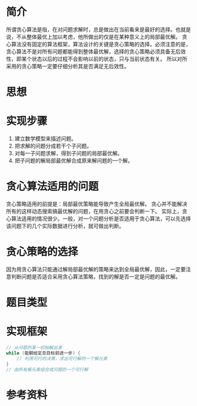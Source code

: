 # 简介
所谓贪心算法是指，在对问题求解时，总是做出在当前看来是最好的选择。也就是说，不从整体最优上加以考虑，他所做出的仅是在某种意义上的局部最优解。
贪心算法没有固定的算法框架，算法设计的关键是贪心策略的选择。必须注意的是，贪心算法不是对所有问题都能得到整体最优解，选择的贪心策略必须具备无后效性，即某个状态以后的过程不会影响以前的状态，只与当前状态有关。
所以对所采用的贪心策略一定要仔细分析其是否满足无后效性。


# 思想


# 实现步骤
1. 建立数学模型来描述问题。
2. 把求解的问题分成若干个子问题。
3. 对每一子问题求解，得到子问题的局部最优解。
4. 把子问题的解局部最优解合成原来解问题的一个解。

# 贪心算法适用的问题
贪心策略适用的前提是：局部最优策略能导致产生全局最优解。
贪心并不能解决所有的这样动态搜索搞最优解的问题，在用贪心之前要会判断一下。
实际上，贪心算法适用的情况很少。一般，对一个问题分析是否适用于贪心算法，可以先选择该问题下的几个实际数据进行分析，就可做出判断。

# 贪心策略的选择
因为用贪心算法只能通过解局部最优解的策略来达到全局最优解，因此，一定要注意判断问题是否适合采用贪心算法策略，找到的解是否一定是问题的最优解。

# 题目类型


# 实现框架
```java
// 从问题的某一初始解出发
while (能朝给定总目标前进一步) { 
    // 利用可行的决策，求出可行解的一个解元素
}
// 由所有解元素组合成问题的一个可行解
```

# 参考资料

